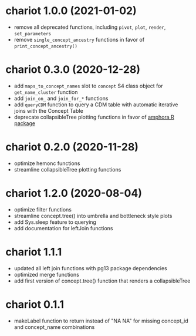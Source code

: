 # chariot 1.0.0 (2021-01-02)  
* remove all deprecated functions, including `pivot`, `plot`, `render`, 
`set_parameters`  
* remove `single_concept_ancestry` functions in favor of 
`print_concept_ancestry()` 


# chariot 0.3.0 (2020-12-28)  
* add `maps_to_concept_names` slot to `concept` S4 class object for 
`get_name_cluster` function 
* add `join_on_` and `join_for_*` functions  
* add `queryCDM` function to query a CDM table with automatic iterative joins 
with the Concept Table
* deprecate collapsibleTree plotting functions in favor of 
[amphora R package](https://meerapatelmd.github.io/amphora)    


# chariot 0.2.0 (2020-11-28)
* optimize hemonc functions
* streamline collapsibleTree plotting functions  

# chariot 1.2.0 (2020-08-04)
* optimize filter functions
* streamline concept.tree() into umbrella and bottleneck style plots
* add Sys.sleep feature to querying
* add documentation for leftJoin functions  

# chariot 1.1.1  
* updated all left join functions with pg13 package dependencies
* optimized merge functions
* add first version of concept.tree() function that renders a collapsibleTree

# chariot 0.1.1
* makeLabel function to return <NA> instead of "NA NA" for missing concept_id and concept_name combinations  
